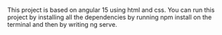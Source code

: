 This project is based on angular 15 using html and css.
You can run this project by installing all the dependencies by running npm install on the terminal and then by writing ng serve.